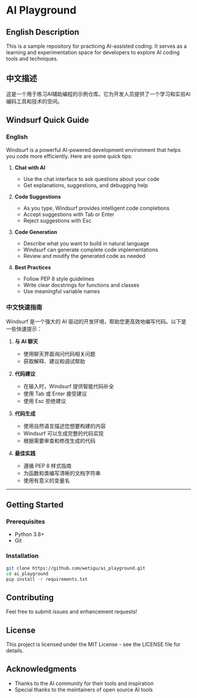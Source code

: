 # AI Playground

## English Description
This is a sample repository for practicing AI-assisted coding. It serves as a learning and experimentation space for developers to explore AI coding tools and techniques.

## 中文描述
这是一个用于练习AI辅助编程的示例仓库。它为开发人员提供了一个学习和实验AI编码工具和技术的空间。

## Windsurf Quick Guide

### English
Windsurf is a powerful AI-powered development environment that helps you code more efficiently. Here are some quick tips:

1. **Chat with AI**
   - Use the chat interface to ask questions about your code
   - Get explanations, suggestions, and debugging help

2. **Code Suggestions**
   - As you type, Windsurf provides intelligent code completions
   - Accept suggestions with Tab or Enter
   - Reject suggestions with Esc

3. **Code Generation**
   - Describe what you want to build in natural language
   - Windsurf can generate complete code implementations
   - Review and modify the generated code as needed

4. **Best Practices**
   - Follow PEP 8 style guidelines
   - Write clear docstrings for functions and classes
   - Use meaningful variable names

### 中文快速指南
Windsurf 是一个强大的 AI 驱动的开发环境，帮助您更高效地编写代码。以下是一些快速提示：

1. **与 AI 聊天**
   - 使用聊天界面询问代码相关问题
   - 获取解释、建议和调试帮助

2. **代码建议**
   - 在输入时，Windsurf 提供智能代码补全
   - 使用 Tab 或 Enter 接受建议
   - 使用 Esc 拒绝建议

3. **代码生成**
   - 使用自然语言描述您想要构建的内容
   - Windsurf 可以生成完整的代码实现
   - 根据需要审查和修改生成的代码

4. **最佳实践**
   - 遵循 PEP 8 样式指南
   - 为函数和类编写清晰的文档字符串
   - 使用有意义的变量名

---

## Getting Started

### Prerequisites
- Python 3.8+
- Git

### Installation
```bash
git clone https://github.com/wetigu/ai_playground.git
cd ai_playground
pip install -r requirements.txt
```

## Contributing
Feel free to submit issues and enhancement requests!

## License
This project is licensed under the MIT License - see the LICENSE file for details.

## Acknowledgments
- Thanks to the AI community for their tools and inspiration
- Special thanks to the maintainers of open source AI tools